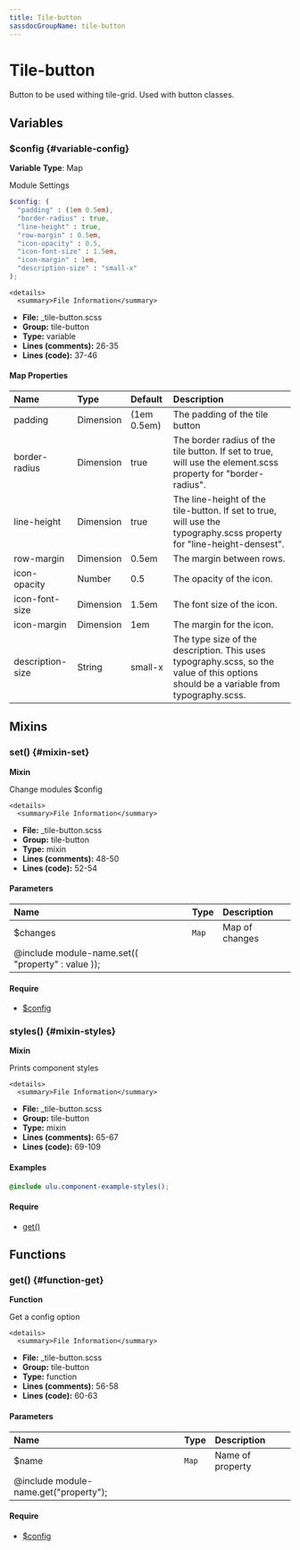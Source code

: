 ```yaml
---
title: Tile-button
sassdocGroupName: tile-button
---
```



# Tile-button

Button to be used withing tile-grid. Used with button classes.



## Variables




<div class="sassdoc-item-header">

###  $config {#variable-config}

  <div class="sassdoc-item-header__labels">
    <span class="tag tag--primary"><strong>Variable</strong></span> <span class="tag"><strong>Type</strong>: Map</span>
  </div>

</div>

  

Module Settings
    
    

``` scss
$config: (
  "padding" : (1em 0.5em),
  "border-radius" : true,
  "line-height" : true,
  "row-margin" : 0.5em,
  "icon-opacity" : 0.5,
  "icon-font-size" : 1.5em,
  "icon-margin" : 1em,
  "description-size" : "small-x"
);
```
  

    <details>
      <summary>File Information</summary>
- **File:** _tile-button.scss
- **Group:** tile-button
- **Type:** variable
- **Lines (comments):** 26-35
- **Lines (code):** 37-46
    </details>
    

#### Map Properties


|Name|Type|Default|Description|
|:--|:--|:--|:--|
|padding|Dimension|(1em 0.5em)|The padding of the tile button|
|border-radius|Dimension|true|The border radius of the tile button. If set to true, will use the element.scss property for "border-radius".|
|line-height|Dimension|true|The line-height of the tile-button. If set to true, will use the typography.scss property for "line-height-densest".|
|row-margin|Dimension|0.5em|The margin between rows.|
|icon-opacity|Number|0.5|The opacity of the icon.|
|icon-font-size|Dimension|1.5em|The font size of the icon.|
|icon-margin|Dimension|1em|The margin for the icon.|
|description-size|String|small-x|The type size of the description. This uses typography.scss, so the value of this options should be a variable from typography.scss.|

    
  

## Mixins




<div class="sassdoc-item-header">

###  set() {#mixin-set}

  <div class="sassdoc-item-header__labels">
    <span class="tag tag--primary"><strong>Mixin</strong></span>
  </div>

</div>

  

Change modules $config
    
    

    <details>
      <summary>File Information</summary>
- **File:** _tile-button.scss
- **Group:** tile-button
- **Type:** mixin
- **Lines (comments):** 48-50
- **Lines (code):** 52-54
    </details>
    

#### Parameters


|Name|Type|Description|
|:--|:--|:--|
|$changes|`Map`|Map of changes
  @include module-name.set(( "property" : value ));|

    

#### Require

- [$config](/sass/components/accordion/#variable-config)
  


<div class="sassdoc-item-header">

###  styles() {#mixin-styles}

  <div class="sassdoc-item-header__labels">
    <span class="tag tag--primary"><strong>Mixin</strong></span>
  </div>

</div>

  

Prints component styles
    
    

    <details>
      <summary>File Information</summary>
- **File:** _tile-button.scss
- **Group:** tile-button
- **Type:** mixin
- **Lines (comments):** 65-67
- **Lines (code):** 69-109
    </details>
    

#### Examples

      


``` scss
@include ulu.component-example-styles();
```
  

      

#### Require

- [get()](/sass/components/accordion/#function-get)
  
  

## Functions




<div class="sassdoc-item-header">

###  get() {#function-get}

  <div class="sassdoc-item-header__labels">
    <span class="tag tag--primary"><strong>Function</strong></span>
  </div>

</div>

  

Get a config option
    
    

    <details>
      <summary>File Information</summary>
- **File:** _tile-button.scss
- **Group:** tile-button
- **Type:** function
- **Lines (comments):** 56-58
- **Lines (code):** 60-63
    </details>
    

#### Parameters


|Name|Type|Description|
|:--|:--|:--|
|$name|`Map`|Name of property
  @include module-name.get("property");|

    

#### Require

- [$config](/sass/components/accordion/#variable-config)
  
  
  